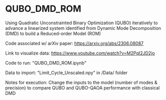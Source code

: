 # QUBO_DMD_ROM
Using Quadratic Unconstrainted Binary Optimization (QUBO) iteratively to advance a linearized system identified from Dynamic Mode Decomposition (DMD) to build a Reduced-order Model (ROM) 

Code associated w/ arXiv paper: https://arxiv.org/abs/2306.08087 

Link to visualize data: https://www.youtube.com/watch?v=M2PqI2JD2jo

Code to run: "QUBO_DMD_ROM.ipynb"

Data to import: "Limit_Cycle_Unscaled.npy" in /Data/ folder

Notes for execution:
Change the inputs to the model (number of modes & precision) to compare QUBO and QUBO-QAOA performance with classical DMD
